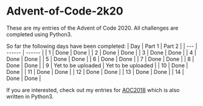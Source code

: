 # Advent-of-Code-2k20
These are my entries of the Advent of Code 2020. All challenges are completed using Python3.

So far the following days have been completed:
| Day | Part 1 | Part 2 |
| --- | ------ | ------ |
|   1 | Done   | Done   |
|   2 | Done   | Done   |
|   3 | Done   | Done   |
|   4 | Done   | Done   |
|   5 | Done   | Done   |
|   6 | Done   | Done   |
|   7 | Done   | Done   |
|   8 | Done   | Done   |
|   9 | Yet to be uploaded   | Yet to be uploaded   |
|  10 | Done   | Done   |
|  11 | Done   | Done   |
|  12 | Done   | Done   |
|  13 | Done | Done |
| 14 | Done | Done |

If you are interested, check out my entries for [AOC2018](https://github.com/supercigar/Advent-of-Code-2k18) which is also written in Python3.
